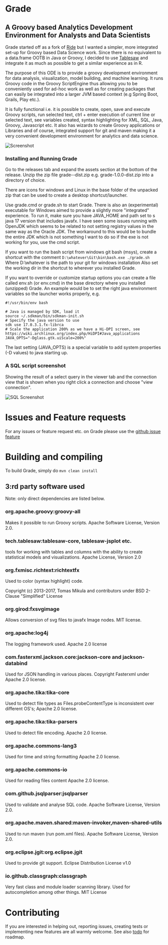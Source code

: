 # Grade
## A Groovy based Analytics Development Environment for Analysts and Data Scientists 

Grade started off as a fork of [Ride](/alipsa/ride) but I wanted a simpler, more integrated set-up for Groovy based Data Science work. 
Since there is no equivalent to a data.frame OOTB in Java or Groovy, I decided to use [Tablesaw](/jtablesaw/tablesaw) 
and integrate it as much as possible to get a similar experience as in R.

The purpose of this ODE is to provide a groovy development environment for data analysis, visualization, model building, and machine learning. 
It runs Groovy code in the Groovy ScriptEngine thus allowing you to be conveniently used for ad-hoc work as well as for creating
packages that can easily be integrated into a larger JVM based context (e.g Spring Boot, Grails, Play etc.).

It is fully functional i.e. it is possible to create, open, save and execute Groovy scripts,
run selected text, ctrl + enter execution of current line or selected text,
see variables created, syntax highlighting for XML, SQL, Java, Groovy, Javascript etc.
It also has wizards to create Groovy applications or Libraries and of course, integrated support 
for git and maven making it a very convenient development environment for analytics and data science.

![Screenshot](https://raw.githubusercontent.com/perNyfelt/grade/master/docs/Screenshot.png "Screenshot")

### Installing and Running Grade
Go to the releases tab and expand the assets section at the bottom of the release.
Unzip the zip file grade-<version>-dist.zip e.g. grade-1.0.0-dist.zip into a directory of choice.

There are icons for windows and Linux in the base folder of the unpacked zip that can be used to create a desktop shortcut/launcher.

Use grade.cmd or grade.sh to start Grade. There is also an (experimental) executable for Windows aimed to
provide a slightly more "integrated" experience. To run it, make sure you have JAVA_HOME and path set to
s java 17 version that includes javafx. I have seen some issues running with OpenJDK which seems to be
related to not setting registry values in the same way as the Oracle JDK. The workaround to this would be to
bundle the entire JDK which is not something I want to do so if the exe is not working for you, use the cmd script.

If you want to run the bash script from windows git bash (msys), create a shortcut with the comment
`D:\whatever\Git\bin\bash.exe ./grade.sh`
Where D:\whatever is the path to your git for windows installation
Also set the working dir in the shortcut to wherever you installed Grade.

If you want to override or customize startup options you can create a file called env.sh (or env.cmd) in the base directory
where you installed (unzipped) Grade. An example would be to set the right java environment variables so the launcher works
properly, e.g.
```shell script
#!/usr/bin/env bash

# Java is managed by SDK, load it
source ~/.sdkman/bin/sdkman-init.sh
# Specify the java version to use
sdk use 17.0.3.1.fx-librca
# Scale the application 200% as we have a Hi-DPI screen, see https://wiki.archlinux.org/index.php/HiDPI#Java_applications
JAVA_OPTS="-Dglass.gtk.uiScale=200%"
```
The last setting (JAVA_OPTS) is a special variable to add system properties (-D values) to java starting up.

### A SQL script screenshot
Showing the result of a select query in the viewer tab and the connection view that is shown when you right click
a connection and choose "view connection".

![SQL Screenshot](https://raw.githubusercontent.com/perNyfelt/grade/master/docs/SQLScreenshot.png "SQL Screenshot")

# Issues and Feature requests
For any issues or feature request etc. on Grade please use the [github issue feature](https://github.com/perNyfelt/grade/issues)


# Building and compiling

To build Grade, simply do `mvn clean install`

## 3:rd party software used
Note: only direct dependencies are listed below.

### org.apache.groovy:groovy-all
Makes it possible to run Groovy scripts. 
Apache Software License, Version 2.0.

### tech.tablesaw:tablesaw-core, tablesaw-jsplot etc.
tools for working with tables and columns with the ability to create statistical models and visualizations.
Apache License, Version 2.0

### org.fxmisc.richtext:richtextfx
Used to color (syntax highlight) code.

Copyright (c) 2013-2017, Tomas Mikula and contributors under BSD 2-Clause "Simplified" License

### org.girod:fxsvgimage
Allows conversion of svg files to javafx Image nodes.
MIT license.

### org.apache:log4j
The logging framework used.
Apache 2.0 license

### com.fasterxml.jackson.core:jackson-core and jackson-databind
Used for JSON handling in various places.
Copyright Fasterxml under Apache 2.0 license.

### org.apache.tika:tika-core
Used to detect file types as Files.probeContentType is inconsistent over different OS's;
Apache 2.0 license.

### org.apache.tika:tika-parsers
Used to detect file encoding.
Apache 2.0 license.

### org.apache.commons-lang3
Used for time and string formatting
Apache 2.0 license.

### org.apache.commons-io
Used for reading files content
Apache 2.0 license.

###  com.github.jsqlparser:jsqlparser
Used to validate and analyse SQL code. Apache Software License, Version 2.0.

### org.apache.maven.shared:maven-invoker,maven-shared-utils
Used to run maven (run pom.xml files). Apache Software License, Version 2.0.

### org.eclipse.jgit:org.eclipse.jgit
Used to provide git support. Eclipse Distribution License v1.0

### io.github.classgraph:classgraph
Very fast class and module loader scanning library. Used for autocompletion among other things.
MIT License

# Contributing
If you are interested in helping out, reporting issues, creating tests or implementing new features
are all warmly welcome. See also [todo](todo.md) for roadmap.

